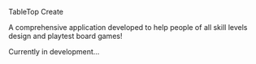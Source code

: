 TableTop Create

A comprehensive application developed to help people of all skill levels design and playtest board games!

Currently in development...